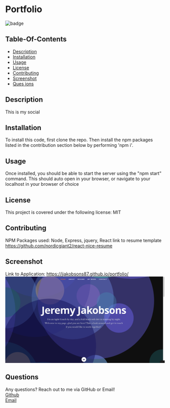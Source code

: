 # Portfolio
![badge](https://img.shields.io/badge/license-MIT-red)

  ## Table-Of-Contents 

  * [Description](#description)
  * [Installation](#installation)
  * [Usage](#usage)
  * [License](#license)
  * [Contributing](#contributing)
  * [Screenshot](#screenshot)
  * [Ques  ions](#questions)

  ## Description

  This is my social  

  ## Installation

  To install this code, first clone the repo. Then install the npm packages listed in the contribution section below by performing 'npm i'. 

  ## Usage

  Once installed, you should be able to start the server using the "npm start" command. This should auto open in your browser, or navigate to your localhost in your browser of choice 

  ## License

  This project is covered under the following license: 
  MIT

  ## Contributing 
  NPM Packages used: 
  Node, Express, jquery, React 
  link to resume template https://github.com/nordicgiant2/react-nice-resume 

  ## Screenshot

Link to Application: https://jjakobsons87.github.io/portfolio/ 
![App Screenshot](./public/images/SC.png)

  ## Questions 

  Any questions? Reach out to me via GitHub or Email! </br>
  [Github](https://github.com/jjakobsons87) </br>
  [Email](mailto:jjakobsons87@gmail.com)